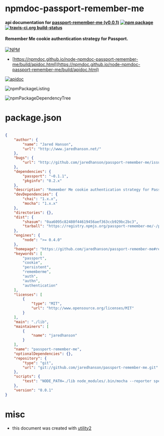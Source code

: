 # npmdoc-passport-remember-me

#### api documentation for  [passport-remember-me (v0.0.1)](https://github.com/jaredhanson/passport-remember-me#readme)  [![npm package](https://img.shields.io/npm/v/npmdoc-passport-remember-me.svg?style=flat-square)](https://www.npmjs.org/package/npmdoc-passport-remember-me) [![travis-ci.org build-status](https://api.travis-ci.org/npmdoc/node-npmdoc-passport-remember-me.svg)](https://travis-ci.org/npmdoc/node-npmdoc-passport-remember-me)

#### Remember Me cookie authentication strategy for Passport.

[![NPM](https://nodei.co/npm/passport-remember-me.png?downloads=true&downloadRank=true&stars=true)](https://www.npmjs.com/package/passport-remember-me)

- [https://npmdoc.github.io/node-npmdoc-passport-remember-me/build/apidoc.html](https://npmdoc.github.io/node-npmdoc-passport-remember-me/build/apidoc.html)

[![apidoc](https://npmdoc.github.io/node-npmdoc-passport-remember-me/build/screenCapture.buildCi.browser.%252Ftmp%252Fbuild%252Fapidoc.html.png)](https://npmdoc.github.io/node-npmdoc-passport-remember-me/build/apidoc.html)

![npmPackageListing](https://npmdoc.github.io/node-npmdoc-passport-remember-me/build/screenCapture.npmPackageListing.svg)

![npmPackageDependencyTree](https://npmdoc.github.io/node-npmdoc-passport-remember-me/build/screenCapture.npmPackageDependencyTree.svg)



# package.json

```json

{
    "author": {
        "name": "Jared Hanson",
        "url": "http://www.jaredhanson.net/"
    },
    "bugs": {
        "url": "http://github.com/jaredhanson/passport-remember-me/issues"
    },
    "dependencies": {
        "passport": "~0.1.1",
        "pkginfo": "0.2.x"
    },
    "description": "Remember Me cookie authentication strategy for Passport.",
    "devDependencies": {
        "chai": "1.x.x",
        "mocha": "1.x.x"
    },
    "directories": {},
    "dist": {
        "shasum": "0aa6095c82480f44619456aef363ccb929bc2bc3",
        "tarball": "https://registry.npmjs.org/passport-remember-me/-/passport-remember-me-0.0.1.tgz"
    },
    "engines": {
        "node": ">= 0.4.0"
    },
    "homepage": "https://github.com/jaredhanson/passport-remember-me#readme",
    "keywords": [
        "passport",
        "cookie",
        "persistent",
        "rememberme",
        "auth",
        "authn",
        "authentication"
    ],
    "licenses": [
        {
            "type": "MIT",
            "url": "http://www.opensource.org/licenses/MIT"
        }
    ],
    "main": "./lib",
    "maintainers": [
        {
            "name": "jaredhanson"
        }
    ],
    "name": "passport-remember-me",
    "optionalDependencies": {},
    "repository": {
        "type": "git",
        "url": "git://github.com/jaredhanson/passport-remember-me.git"
    },
    "scripts": {
        "test": "NODE_PATH=./lib node_modules/.bin/mocha --reporter spec --require test/bootstrap/node test/*.test.js"
    },
    "version": "0.0.1"
}
```



# misc
- this document was created with [utility2](https://github.com/kaizhu256/node-utility2)
